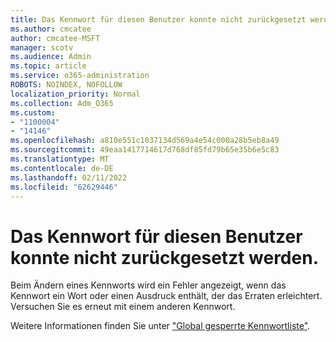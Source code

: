```yaml
---
title: Das Kennwort für diesen Benutzer konnte nicht zurückgesetzt werden.
ms.author: cmcatee
author: cmcatee-MSFT
manager: scotv
ms.audience: Admin
ms.topic: article
ms.service: o365-administration
ROBOTS: NOINDEX, NOFOLLOW
localization_priority: Normal
ms.collection: Adm_O365
ms.custom:
- "1100004"
- "14146"
ms.openlocfilehash: a810e551c1037134d569a4e54c000a28b5eb8a49
ms.sourcegitcommit: 49eaa1417714617d768df85fd79b65e35b6e5c83
ms.translationtype: MT
ms.contentlocale: de-DE
ms.lasthandoff: 02/11/2022
ms.locfileid: "62629446"
---
```

# <a name="we-could-not-reset-the-password-for-this-user"></a>Das Kennwort für diesen Benutzer konnte nicht zurückgesetzt werden.

Beim Ändern eines Kennworts wird ein Fehler angezeigt, wenn das Kennwort ein Wort oder einen Ausdruck enthält, der das Erraten erleichtert. Versuchen Sie es erneut mit einem anderen Kennwort.

Weitere Informationen finden Sie unter ["Global gesperrte Kennwortliste"](https://docs.microsoft.com/azure/active-directory/authentication/concept-password-ban-bad#global-banned-password-list).